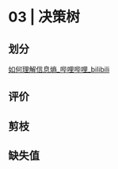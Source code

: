 # 03 | 决策树


## 划分

[如何理解信息熵\_哔哩哔哩\_bilibili](https://www.bilibili.com/video/BV1oX4y1w7aG)


## 评价

## 剪枝


## 缺失值

